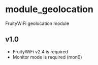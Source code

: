 module_geolocation
================

FruityWiFi geolocation module


v1.0
---------------------------------
- FruityWiFi v2.4 is required
- Monitor mode is required (mon0)

